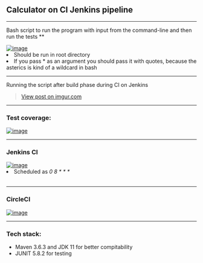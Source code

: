 <h2>Calculator on CI Jenkins pipeline</h2>
<hr/>
<p> Bash script to run the program with input from the command-line and then run the tests ** </p>
<a href="https://ibb.co/kDhwtPr"><img src="https://i.ibb.co/3F0jnP8/image.png" alt="image" border="0"></a>
<li> Should be run in root directory </li>
<li> If you pass * as an argument you should pass it with quotes, because the asterics is kind of a wildcard in bash </li>
<hr/>
<p> Running the script after build phase during CI on Jenkins </p>
<blockquote class="imgur-embed-pub" lang="en" data-id="SciMXYo"><a href="https://imgur.com/SciMXYo">View post on imgur.com</a></blockquote><script async src="//s.imgur.com/min/embed.js" charset="utf-8"></script>
<hr/>
  <h3>Test coverage:</h3>
  <a href="https://imgbb.com/"><img src="https://i.ibb.co/xq2SB2J/image.png" alt="image" border="0"></a>
<hr/>
  <h3>Jenkins CI </h3>
  <a href="https://ibb.co/ZGw59RL"><img src="https://i.ibb.co/Ntk5RgV/image.png" alt="image" border="0"></a>
  <li>Scheduled as <em>0 8 * * *</em></li>
  <br/>
  <hr/>
  <h3>CircleCI</h3>
  <a href="https://ibb.co/q96mcbG"><img src="https://i.ibb.co/S0SVMqT/image.png" alt="image" border="0"></a>
<hr/>
  <h3>Tech stack: </h3>
  <ul>
    <li>Maven 3.6.3 and JDK 11 for better compitability</li>
    <li>JUNIT 5.8.2 for testing</li>
  </ul>
